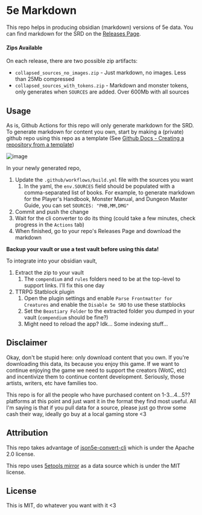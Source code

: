 # 5e Markdown

This repo helps in producing obsidian (markdown) versions of 5e data.  You can find markdown for the SRD on the
[Releases Page](https://github.com/scottTomaszewski/5e-markdown/releases).

#### Zips Available

On each release, there are two possible zip artifacts:

- `collapsed_sources_no_images.zip` - Just markdown, no images.  Less than 25Mb compressed 
- `collapsed_sources_with_tokens.zip` - Markdown and monster tokens, only generates when `SOURCES` are added.  Over 600Mb with all sources

## Usage

As is, Github Actions for this repo will only generate markdown for the SRD.  To generate markdown for content you own, start by making a (private) github repo using this repo as a template (See [Github Docs - Creating a repository from a template](https://docs.github.com/en/repositories/creating-and-managing-repositories/creating-a-repository-from-a-template))

![image](https://user-images.githubusercontent.com/5295276/200853381-ba0f4da4-3117-40bc-924b-8c824056baa1.png)

In your newly generated repo, 

1. Update the `.github/workflows/build.yml` file with the sources you want
    1. In the yaml, the `env.SOURCES` field should be populated with a comma-separated list of books. For example, to generate markdown for the Player's Handbook, Monster Manual, and Dungeon Master Guide, you can set `SOURCES: "PHB,MM,DMG"`
2. Commit and push the change
3. Wait for the cli converter to do its thing (could take a few minutes, check progress in the `Actions` tab)
4. When finished, go to your repo's Releases Page and download the markdown

**Backup your vault or use a test vault before using this data!**

To integrate into your obsidian vault,

1. Extract the zip to your vault 
   1. The `compendium` and `rules` folders need to be at the top-level to support links.  I'll fix this one day
3. TTRPG Statblock plugin
   1. Open the plugin settings and enable `Parse Frontmatter for Creatures` and enable the `Disable 5e SRD` to use these statblocks
   2. Set the `Beastiary Folder` to the extracted folder you dumped in your vault (`compendium` should be fine?)
   3. Might need to reload the app?  Idk... Some indexing stuff...

## Disclaimer

Okay, don't be stupid here: only download content that you own.  If you're downloading 
this data, its because you enjoy this game.  If we want to continue enjoying the game we
need to support the creators (WotC, etc) and incentivize them to continue content 
development.  Seriously, those artists, writers, etc have families too.  

This repo is for all the people who have purchased content on 1-3...4...5?? 
platforms at this point and just want it in the format they find most useful.  All I'm 
saying is that if you pull data for a source, please just go throw some cash their way,
ideally go buy at a local gaming store <3

## Attribution

This repo takes advantage of 
[json5e-convert-cli](https://github.com/ebullient/json5e-convert-cli) which is under the
Apache 2.0 license. 

This repo uses
[5etools mirror](https://github.com/5etools-mirror-1/5etools-mirror-1.github.io) as a
data source which is under the MIT license.

## License

This is MIT, do whatever you want with it <3
